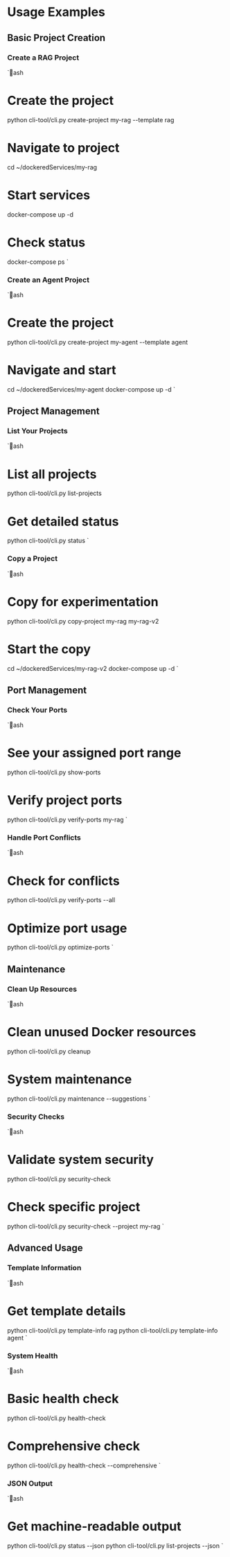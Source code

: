 # Usage Examples

## Basic Project Creation

### Create a RAG Project
`ash
# Create the project
python cli-tool/cli.py create-project my-rag --template rag

# Navigate to project
cd ~/dockeredServices/my-rag

# Start services
docker-compose up -d

# Check status
docker-compose ps
`

### Create an Agent Project
`ash
# Create the project
python cli-tool/cli.py create-project my-agent --template agent

# Navigate and start
cd ~/dockeredServices/my-agent
docker-compose up -d
`

## Project Management

### List Your Projects
`ash
# List all projects
python cli-tool/cli.py list-projects

# Get detailed status
python cli-tool/cli.py status
`

### Copy a Project
`ash
# Copy for experimentation
python cli-tool/cli.py copy-project my-rag my-rag-v2

# Start the copy
cd ~/dockeredServices/my-rag-v2
docker-compose up -d
`

## Port Management

### Check Your Ports
`ash
# See your assigned port range
python cli-tool/cli.py show-ports

# Verify project ports
python cli-tool/cli.py verify-ports my-rag
`

### Handle Port Conflicts
`ash
# Check for conflicts
python cli-tool/cli.py verify-ports --all

# Optimize port usage
python cli-tool/cli.py optimize-ports
`

## Maintenance

### Clean Up Resources
`ash
# Clean unused Docker resources
python cli-tool/cli.py cleanup

# System maintenance
python cli-tool/cli.py maintenance --suggestions
`

### Security Checks
`ash
# Validate system security
python cli-tool/cli.py security-check

# Check specific project
python cli-tool/cli.py security-check --project my-rag
`

## Advanced Usage

### Template Information
`ash
# Get template details
python cli-tool/cli.py template-info rag
python cli-tool/cli.py template-info agent
`

### System Health
`ash
# Basic health check
python cli-tool/cli.py health-check

# Comprehensive check
python cli-tool/cli.py health-check --comprehensive
`

### JSON Output
`ash
# Get machine-readable output
python cli-tool/cli.py status --json
python cli-tool/cli.py list-projects --json
`
